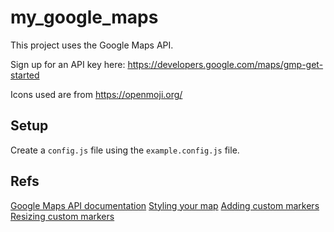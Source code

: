 # my_google_maps

This project uses the Google Maps API.

Sign up for an API key here: https://developers.google.com/maps/gmp-get-started

Icons used are from https://openmoji.org/

## Setup

Create a `config.js` file using the `example.config.js` file.

## Refs
[Google Maps API documentation](https://developers.google.com/maps/documentation/javascript/overview)
[Styling your map](https://developers.google.com/maps/documentation/javascript/cloud-based-map-styling)
[Adding custom markers](https://developers.google.com/maps/documentation/javascript/markers#maps_marker_simple-javascript)
[Resizing custom markers](https://stackoverflow.com/questions/15096461/resize-google-maps-marker-icon-image)

